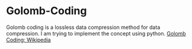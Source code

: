 # Golomb-Coding
Golomb coding is a lossless data compression method for data compression. I am trying to implement the concept using python.
[Golomb Coding: Wikipedia<br>](https://en.wikipedia.org/wiki/Golomb_coding#:~:text=From%20Wikipedia,%20the%20free%20encyclopedia%20Golomb%20coding%20is,invented%20by%20Solomon%20W.%20Golomb%20in%20the%201960s.)
